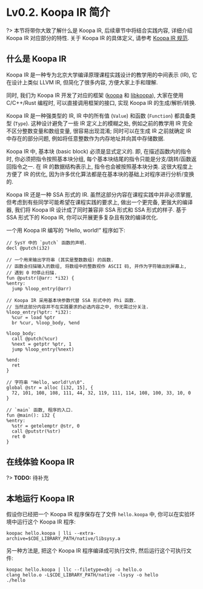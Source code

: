 # Lv0.2. Koopa IR 简介

?> 本节将带你大致了解什么是 Koopa IR, 后续章节中将结合实践内容, 详细介绍 Koopa IR 对应部分的特性. 关于 Koopa IR 的具体定义, 请参考 [Koopa IR 规范](/misc-app-ref/koopa).

## 什么是 Koopa IR

Koopa IR 是一种专为北京大学编译原理课程实践设计的教学用的中间表示 (IR), 它在设计上类似 LLVM IR, 但简化了很多内容, 方便大家上手和理解.

同时, 我们为 Koopa IR 开发了对应的框架 ([koopa](https://github.com/pku-minic/koopa) 和 [libkoopa](https://github.com/pku-minic/koopa/tree/master/crates/libkoopa)), 大家在使用 C/C++/Rust 编程时, 可以直接调用框架的接口, 实现 Koopa IR 的生成/解析/转换.

Koopa IR 是一种强类型的 IR, IR 中的所有值 (`Value`) 和函数 (`Function`) 都具备类型 (`Type`). 这种设计避免了一些 IR 定义上的模糊之处, 例如之前的教学用 IR 完全不区分整数变量和数组变量, 很容易出现混淆; 同时可以在生成 IR 之前就确定 IR 中存在的部分问题, 例如将任意整数作为内存地址并向其中存储数据.

Koopa IR 中, 基本块 (basic block) 必须是显式定义的. 即, 在描述函数内的指令时, 你必须把指令按照基本块分组, 每个基本块结尾的指令只能是分支/跳转/函数返回指令之一. 在 IR 的数据结构表示上, 指令也会被按照基本块分类. 这很大程度上方便了 IR 的优化, 因为许多优化算法都是在基本块的基础上对程序进行分析/变换的.

Koopa IR 还是一种 SSA 形式的 IR. 虽然这部分内容在课程实践中并非必须掌握, 但考虑到有些同学可能希望在课程实践的要求上, 做出一个更完备, 更强大的编译器, 我们将 Koopa IR 设计成了同时兼容非 SSA 形式和 SSA 形式的样子. 基于 SSA 形式下的 Koopa IR, 你可以开展更多复杂且有效的编译优化.

一个用 Koopa IR 编写的 “Hello, world!” 程序如下:

```koopa
// SysY 中的 `putch` 函数的声明.
decl @putch(i32)

// 一个用来输出字符串 (其实是整数数组) 的函数.
// 函数会扫描输入的数组, 将数组中的整数视作 ASCII 码, 并作为字符输出到屏幕上,
// 遇到 0 时停止扫描.
fun @putstr(@arr: *i32) {
%entry:
  jump %loop_entry(@arr)

// Koopa IR 采用基本块参数代替 SSA 形式中的 Phi 函数.
// 当然这部分内容并不在实践要求的必选内容之中, 你无需过分关注.
%loop_entry(%ptr: *i32):
  %cur = load %ptr
  br %cur, %loop_body, %end

%loop_body:
  call @putch(%cur)
  %next = getptr %ptr, 1
  jump %loop_entry(%next)

%end:
  ret
}

// 字符串 "Hello, world!\n\0".
global @str = alloc [i32, 15], {
  72, 101, 108, 108, 111, 44, 32, 119, 111, 114, 108, 100, 33, 10, 0
}

// `main` 函数, 程序的入口.
fun @main(): i32 {
%entry:
  %str = getelemptr @str, 0
  call @putstr(%str)
  ret 0
}
```

## 在线体验 Koopa IR

?> **TODO:** 待补充

## 本地运行 Koopa IR

假设你已经把一个 Koopa IR 程序保存在了文件 `hello.koopa` 中, 你可以在实验环境中运行这个 Koopa IR 程序:

```
koopac hello.koopa | lli --extra-archive=$CDE_LIBRARY_PATH/native/libsysy.a
```

另一种方法是, 把这个 Koopa IR 程序编译成可执行文件, 然后运行这个可执行文件:

```
koopac hello.koopa | llc --filetype=obj -o hello.o
clang hello.o -L$CDE_LIBRARY_PATH/native -lsysy -o hello
./hello
```
